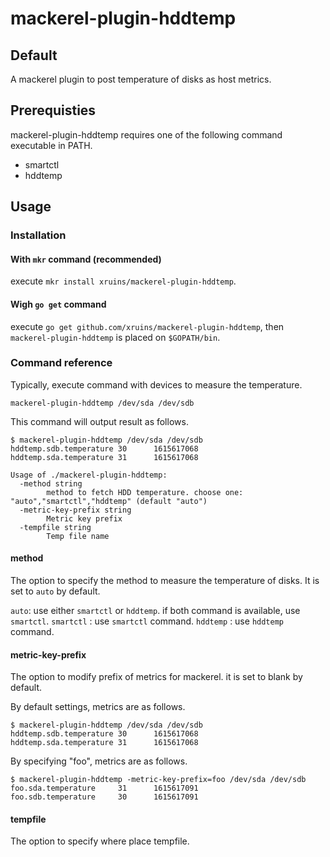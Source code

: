 # mackerel-plugin-hddtemp

## Default

A mackerel plugin to post temperature of disks as host metrics.

## Prerequisties

mackerel-plugin-hddtemp requires one of the following command executable in PATH.

- smartctl
- hddtemp

## Usage

### Installation

#### With `mkr` command (recommended)

execute `mkr install xruins/mackerel-plugin-hddtemp`.

#### Wigh `go get` command

execute `go get github.com/xruins/mackerel-plugin-hddtemp`, then `mackerel-plugin-hddtemp` is placed on `$GOPATH/bin`.

### Command reference

Typically, execute command with devices to measure the temperature.

`mackerel-plugin-hddtemp /dev/sda /dev/sdb`

This command will output result as follows.

``` 
$ mackerel-plugin-hddtemp /dev/sda /dev/sdb
hddtemp.sdb.temperature 30      1615617068
hddtemp.sda.temperature 31      1615617068
```

```
Usage of ./mackerel-plugin-hddtemp:
  -method string
    	method to fetch HDD temperature. choose one: "auto","smartctl","hddtemp" (default "auto")
  -metric-key-prefix string
    	Metric key prefix
  -tempfile string
    	Temp file name
```

#### method

The option to specify the method to measure the temperature of disks.
It is set to `auto` by default.

`auto`: use either `smartctl` or `hddtemp`. if both command is available, use `smartctl`.
`smartctl` : use `smartctl` command.
`hddtemp` : use `hddtemp` command.


#### metric-key-prefix

The option to modify prefix of metrics for mackerel. it is set to blank by default.

By default settings, metrics are as follows.

``` 
$ mackerel-plugin-hddtemp /dev/sda /dev/sdb
hddtemp.sdb.temperature 30      1615617068
hddtemp.sda.temperature 31      1615617068
```

By specifying "foo", metrics are as follows.

```
$ mackerel-plugin-hddtemp -metric-key-prefix=foo /dev/sda /dev/sdb
foo.sda.temperature     31      1615617091
foo.sdb.temperature     30      1615617091
```

#### tempfile

The option to specify where place tempfile.
